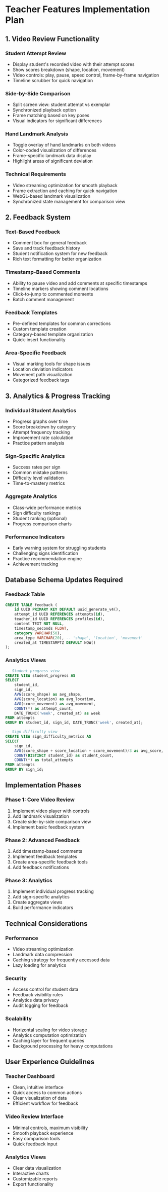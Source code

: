 # Teacher Features Implementation Plan

## 1. Video Review Functionality

### Student Attempt Review
- Display student's recorded video with their attempt scores
- Show scores breakdown (shape, location, movement)
- Video controls: play, pause, speed control, frame-by-frame navigation
- Timeline scrubber for quick navigation

### Side-by-Side Comparison
- Split screen view: student attempt vs exemplar
- Synchronized playback option
- Frame matching based on key poses
- Visual indicators for significant differences

### Hand Landmark Analysis
- Toggle overlay of hand landmarks on both videos
- Color-coded visualization of differences
- Frame-specific landmark data display
- Highlight areas of significant deviation

### Technical Requirements
- Video streaming optimization for smooth playback
- Frame extraction and caching for quick navigation
- WebGL-based landmark visualization
- Synchronized state management for comparison view

## 2. Feedback System

### Text-Based Feedback
- Comment box for general feedback
- Save and track feedback history
- Student notification system for new feedback
- Rich text formatting for better organization

### Timestamp-Based Comments
- Ability to pause video and add comments at specific timestamps
- Timeline markers showing comment locations
- Click-to-jump to commented moments
- Batch comment management

### Feedback Templates
- Pre-defined templates for common corrections
- Custom template creation
- Category-based template organization
- Quick-insert functionality

### Area-Specific Feedback
- Visual marking tools for shape issues
- Location deviation indicators
- Movement path visualization
- Categorized feedback tags

## 3. Analytics & Progress Tracking

### Individual Student Analytics
- Progress graphs over time
- Score breakdown by category
- Attempt frequency tracking
- Improvement rate calculation
- Practice pattern analysis

### Sign-Specific Analytics
- Success rates per sign
- Common mistake patterns
- Difficulty level validation
- Time-to-mastery metrics

### Aggregate Analytics
- Class-wide performance metrics
- Sign difficulty rankings
- Student ranking (optional)
- Progress comparison charts

### Performance Indicators
- Early warning system for struggling students
- Challenging signs identification
- Practice recommendation engine
- Achievement tracking

## Database Schema Updates Required

### Feedback Table
```sql
CREATE TABLE feedback (
    id UUID PRIMARY KEY DEFAULT uuid_generate_v4(),
    attempt_id UUID REFERENCES attempts(id),
    teacher_id UUID REFERENCES profiles(id),
    content TEXT NOT NULL,
    timestamp_seconds FLOAT,
    category VARCHAR(50),
    area_type VARCHAR(20), -- 'shape', 'location', 'movement'
    created_at TIMESTAMPTZ DEFAULT NOW()
);
```

### Analytics Views
```sql
-- Student progress view
CREATE VIEW student_progress AS
SELECT 
    student_id,
    sign_id,
    AVG(score_shape) as avg_shape,
    AVG(score_location) as avg_location,
    AVG(score_movement) as avg_movement,
    COUNT(*) as attempt_count,
    DATE_TRUNC('week', created_at) as week
FROM attempts
GROUP BY student_id, sign_id, DATE_TRUNC('week', created_at);

-- Sign difficulty view
CREATE VIEW sign_difficulty_metrics AS
SELECT 
    sign_id,
    AVG(score_shape + score_location + score_movement)/3 as avg_score,
    COUNT(DISTINCT student_id) as student_count,
    COUNT(*) as total_attempts
FROM attempts
GROUP BY sign_id;
```

## Implementation Phases

### Phase 1: Core Video Review
1. Implement video player with controls
2. Add landmark visualization
3. Create side-by-side comparison view
4. Implement basic feedback system

### Phase 2: Advanced Feedback
1. Add timestamp-based comments
2. Implement feedback templates
3. Create area-specific feedback tools
4. Add feedback notifications

### Phase 3: Analytics
1. Implement individual progress tracking
2. Add sign-specific analytics
3. Create aggregate views
4. Build performance indicators

## Technical Considerations

### Performance
- Video streaming optimization
- Landmark data compression
- Caching strategy for frequently accessed data
- Lazy loading for analytics

### Security
- Access control for student data
- Feedback visibility rules
- Analytics data privacy
- Audit logging for feedback

### Scalability
- Horizontal scaling for video storage
- Analytics computation optimization
- Caching layer for frequent queries
- Background processing for heavy computations

## User Experience Guidelines

### Teacher Dashboard
- Clean, intuitive interface
- Quick access to common actions
- Clear visualization of data
- Efficient workflow for feedback

### Video Review Interface
- Minimal controls, maximum visibility
- Smooth playback experience
- Easy comparison tools
- Quick feedback input

### Analytics Views
- Clear data visualization
- Interactive charts
- Customizable reports
- Export functionality
